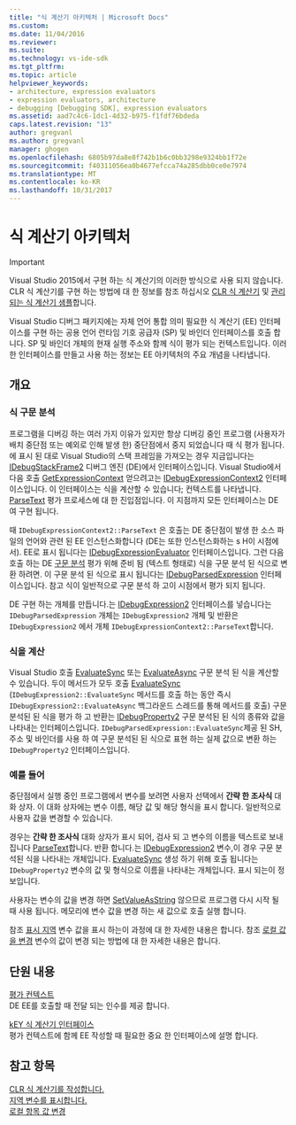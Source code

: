 ```yaml
---
title: "식 계산기 아키텍처 | Microsoft Docs"
ms.custom: 
ms.date: 11/04/2016
ms.reviewer: 
ms.suite: 
ms.technology: vs-ide-sdk
ms.tgt_pltfrm: 
ms.topic: article
helpviewer_keywords:
- architecture, expression evaluators
- expression evaluators, architecture
- debugging [Debugging SDK], expression evaluators
ms.assetid: aad7c4c6-1dc1-4d32-b975-f1fdf76bdeda
caps.latest.revision: "13"
author: gregvanl
ms.author: gregvanl
manager: ghogen
ms.openlocfilehash: 6805b97da8e8f742b1b6c0bb3298e9324bb1f72e
ms.sourcegitcommit: f40311056ea0b4677efcca74a285dbb0ce0e7974
ms.translationtype: MT
ms.contentlocale: ko-KR
ms.lasthandoff: 10/31/2017
---
```

# <a name="expression-evaluator-architecture"></a>식 계산기 아키텍처
> [!IMPORTANT]
>  Visual Studio 2015에서 구현 하는 식 계산기의 이러한 방식으로 사용 되지 않습니다. CLR 식 계산기를 구현 하는 방법에 대 한 정보를 참조 하십시오 [CLR 식 계산기](https://github.com/Microsoft/ConcordExtensibilitySamples/wiki/CLR-Expression-Evaluators) 및 [관리 되는 식 계산기 샘플](https://github.com/Microsoft/ConcordExtensibilitySamples/wiki/Managed-Expression-Evaluator-Sample)합니다.  
  
 Visual Studio 디버그 패키지에는 자체 언어 통합 의미 필요한 식 계산기 (EE) 인터페이스를 구현 하는 공용 언어 런타임 기호 공급자 (SP) 및 바인더 인터페이스를 호출 합니다. SP 및 바인더 개체의 현재 실행 주소와 함께 식이 평가 되는 컨텍스트입니다. 이러한 인터페이스를 만들고 사용 하는 정보는 EE 아키텍처의 주요 개념을 나타냅니다.  
  
## <a name="overview"></a>개요  
  
### <a name="parsing-the-expression"></a>식 구문 분석  
 프로그램을 디버깅 하는 여러 가지 이유가 있지만 항상 디버깅 중인 프로그램 (사용자가 배치 중단점 또는 예외로 인해 발생 한) 중단점에서 중지 되었습니다 때 식 평가 됩니다. 에 표시 된 대로 Visual Studio의 스택 프레임을 가져오는 경우 지금입니다는 [IDebugStackFrame2](../../extensibility/debugger/reference/idebugstackframe2.md) 디버그 엔진 (DE)에서 인터페이스입니다. Visual Studio에서 다음 호출 [GetExpressionContext](../../extensibility/debugger/reference/idebugstackframe2-getexpressioncontext.md) 얻으려고는 [IDebugExpressionContext2](../../extensibility/debugger/reference/idebugexpressioncontext2.md) 인터페이스입니다. 이 인터페이스는 식을 계산할 수 있습니다; 컨텍스트를 나타냅니다. [ParseText](../../extensibility/debugger/reference/idebugexpressioncontext2-parsetext.md) 평가 프로세스에 대 한 진입점입니다. 이 지점까지 모든 인터페이스는 DE 여 구현 됩니다.  
  
 때 `IDebugExpressionContext2::ParseText` 은 호출는 DE 중단점이 발생 한 소스 파일의 언어와 관련 된 EE 인스턴스화합니다 (DE는 또한 인스턴스화하는 s H이 시점에서). EE로 표시 됩니다는 [IDebugExpressionEvaluator](../../extensibility/debugger/reference/idebugexpressionevaluator.md) 인터페이스입니다. 그런 다음 호출 하는 DE [구문 분석](../../extensibility/debugger/reference/idebugexpressionevaluator-parse.md) 평가 위해 준비 됨 (텍스트 형태로) 식을 구문 분석 된 식으로 변환 하려면. 이 구문 분석 된 식으로 표시 됩니다는 [IDebugParsedExpression](../../extensibility/debugger/reference/idebugparsedexpression.md) 인터페이스입니다. 참고 식이 일반적으로 구문 분석 하 고이 시점에서 평가 되지 됩니다.  
  
 DE 구현 하는 개체를 만듭니다.는 [IDebugExpression2](../../extensibility/debugger/reference/idebugexpression2.md) 인터페이스를 넣습니다는 `IDebugParsedExpression` 개체는 `IDebugExpression2` 개체 및 반환은 `IDebugExpression2` 에서 개체 `IDebugExpressionContext2::ParseText`합니다.  
  
### <a name="evaluating-the-expression"></a>식을 계산  
 Visual Studio 호출 [EvaluateSync](../../extensibility/debugger/reference/idebugexpression2-evaluatesync.md) 또는 [EvaluateAsync](../../extensibility/debugger/reference/idebugexpression2-evaluateasync.md) 구문 분석 된 식을 계산할 수 있습니다. 두이 메서드가 모두 호출 [EvaluateSync](../../extensibility/debugger/reference/idebugparsedexpression-evaluatesync.md) (`IDebugExpression2::EvaluateSync` 메서드를 호출 하는 동안 즉시 `IDebugExpression2::EvaluateAsync` 백그라운드 스레드를 통해 메서드를 호출) 구문 분석된 된 식을 평가 하 고 반환는 [ IDebugProperty2](../../extensibility/debugger/reference/idebugproperty2.md) 구문 분석된 된 식의 종류와 값을 나타내는 인터페이스입니다. `IDebugParsedExpression::EvaluateSync`제공 된 SH, 주소 및 바인더를 사용 하 여 구문 분석된 된 식으로 표현 하는 실제 값으로 변환 하는 `IDebugProperty2` 인터페이스입니다.  
  
### <a name="for-example"></a>예를 들어  
 중단점에서 실행 중인 프로그램에서 변수를 보려면 사용자 선택에서 **간략 한 조사식** 대화 상자. 이 대화 상자에는 변수 이름, 해당 값 및 해당 형식을 표시 합니다. 일반적으로 사용자 값을 변경할 수 있습니다.  
  
 경우는 **간략 한 조사식** 대화 상자가 표시 되어, 검사 되 고 변수의 이름을 텍스트로 보내집니다 [ParseText](../../extensibility/debugger/reference/idebugexpressioncontext2-parsetext.md)합니다. 반환 합니다.는 [IDebugExpression2](../../extensibility/debugger/reference/idebugexpression2.md) 변수,이 경우 구문 분석된 식을 나타내는 개체입니다. [EvaluateSync](../../extensibility/debugger/reference/idebugexpression2-evaluatesync.md) 생성 하기 위해 호출 됩니다는 `IDebugProperty2` 변수의 값 및 형식으로 이름을 나타내는 개체입니다. 표시 되는이 정보입니다.  
  
 사용자는 변수의 값을 변경 하면 [SetValueAsString](../../extensibility/debugger/reference/idebugproperty2-setvalueasstring.md) 않으므로 프로그램 다시 시작 될 때 사용 됩니다. 메모리에 변수 값을 변경 하는 새 값으로 호출 실행 합니다.  
  
 참조 [표시 지역](../../extensibility/debugger/displaying-locals.md) 변수 값을 표시 하는이 과정에 대 한 자세한 내용은 합니다. 참조 [로컬 값을 변경](../../extensibility/debugger/changing-the-value-of-a-local.md) 변수의 값이 변경 되는 방법에 대 한 자세한 내용은 합니다.  
  
## <a name="in-this-section"></a>단원 내용  
 [평가 컨텍스트](../../extensibility/debugger/evaluation-context.md)  
 DE EE를 호출할 때 전달 되는 인수를 제공 합니다.  
  
 [kEY 식 계산기 인터페이스](../../extensibility/debugger/key-expression-evaluator-interfaces.md)  
 평가 컨텍스트에 함께 EE 작성할 때 필요한 중요 한 인터페이스에 설명 합니다.  
  
## <a name="see-also"></a>참고 항목  
 [CLR 식 계산기를 작성합니다.](../../extensibility/debugger/writing-a-common-language-runtime-expression-evaluator.md)   
 [지역 변수를 표시합니다.](../../extensibility/debugger/displaying-locals.md)   
 [로컬 항목 값 변경](../../extensibility/debugger/changing-the-value-of-a-local.md)